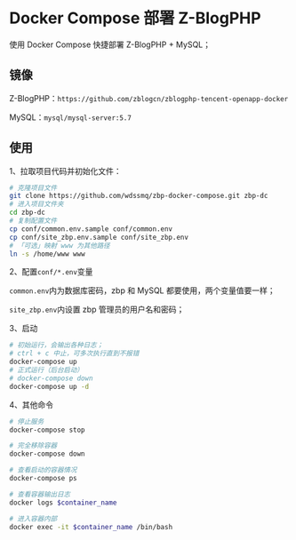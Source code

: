 # Docker Compose 部署 Z-BlogPHP

使用 Docker Compose 快捷部署 Z-BlogPHP + MySQL；

## 镜像

Z-BlogPHP：`https://github.com/zblogcn/zblogphp-tencent-openapp-docker`

MySQL：`mysql/mysql-server:5.7`

## 使用

1、拉取项目代码并初始化文件：

```bash
# 克隆项目文件
git clone https://github.com/wdssmq/zbp-docker-compose.git zbp-dc
# 进入项目文件夹
cd zbp-dc
# 复制配置文件
cp conf/common.env.sample conf/common.env
cp conf/site_zbp.env.sample conf/site_zbp.env
# 「可选」映射 www 为其他路径
ln -s /home/www www
```

2、配置`conf/*.env`变量

`common.env`内为数据库密码，zbp 和 MySQL 都要使用，两个变量值要一样；

`site_zbp.env`内设置 zbp 管理员的用户名和密码；

3、启动

```bash
# 初始运行，会输出各种日志；
# ctrl + c 中止，可多次执行直到不报错
docker-compose up
# 正式运行（后台启动）
# docker-compose down
docker-compose up -d
```

4、其他命令

```bash
# 停止服务
docker-compose stop

# 完全移除容器
docker-compose down

# 查看启动的容器情况
docker-compose ps

# 查看容器输出日志
docker logs $container_name

# 进入容器内部
docker exec -it $container_name /bin/bash
```

